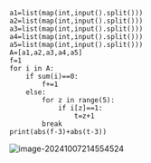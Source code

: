 ```
a1=list(map(int,input().split()))
a2=list(map(int,input().split()))
a3=list(map(int,input().split()))
a4=list(map(int,input().split()))
a5=list(map(int,input().split()))
A=[a1,a2,a3,a4,a5]
f=1
for i in A:
    if sum(i)==0:
        f+=1
    else:
        for z in range(5):
            if i[z]==1:
                t=z+1
        break
print(abs(f-3)+abs(t-3))
```

![image-20241007214554524](C:\Users\huawei\AppData\Roaming\Typora\typora-user-images\image-20241007214554524.png)